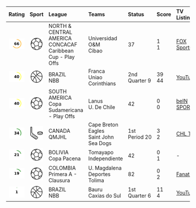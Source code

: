 | Rating                                                                                                                                 | Sport                                                                                                                | League                                                        | Teams                                     | Status        | Score    | TV Listing                                                        |
|:---------------------------------------------------------------------------------------------------------------------------------------|:---------------------------------------------------------------------------------------------------------------------|:--------------------------------------------------------------|:------------------------------------------|:--------------|:---------|:------------------------------------------------------------------|
| <img src="https://raw.githubusercontent.com/BlakeDuncan25/Donut-SVG-Ratings/bac4e4a278175106499642192132b1786a9aec38/66.svg" alt="66"> | <img src="https://raw.githubusercontent.com/BlakeDuncan25/Donut-SVG-Ratings/master/soccer.png" alt="Soccer">         | NORTH & CENTRAL AMERICA<br>CONCACAF Caribbean Cup - Play Offs | Universidad O&M<br>Cibao                  | 37            | 1<br>1   | <a href="https://www.foxsports.com/live">FOX Sports</a>           |
| <img src="https://raw.githubusercontent.com/BlakeDuncan25/Donut-SVG-Ratings/bac4e4a278175106499642192132b1786a9aec38/40.svg" alt="40"> | <img src="https://raw.githubusercontent.com/BlakeDuncan25/Donut-SVG-Ratings/master/basketball.png" alt="Basketball"> | BRAZIL<br>NBB                                                 | Franca<br>Uniao Corinthians               | 2nd Quarter 9 | 39<br>44 | <a href="https://www.youtube.com/@NBBoficial/streams">YouTube</a> |
| <img src="https://raw.githubusercontent.com/BlakeDuncan25/Donut-SVG-Ratings/bac4e4a278175106499642192132b1786a9aec38/40.svg" alt="40"> | <img src="https://raw.githubusercontent.com/BlakeDuncan25/Donut-SVG-Ratings/master/soccer.png" alt="Soccer">         | SOUTH AMERICA<br>Copa Sudamericana - Play Offs                | Lanus<br>U. De Chile                      | 42            | 0<br>0   | <a href="https://watch.fanatiz.com/calendar">beIN SPORTS</a>      |
| <img src="https://raw.githubusercontent.com/BlakeDuncan25/Donut-SVG-Ratings/bac4e4a278175106499642192132b1786a9aec38/34.svg" alt="34"> | <img src="https://raw.githubusercontent.com/BlakeDuncan25/Donut-SVG-Ratings/master/hockey.png" alt="Ice Hockey">     | CANADA<br>QMJHL                                               | Cape Breton Eagles<br>Saint John Sea Dogs | 1st Period 20 | 3<br>2   | <a href="https://watch.chl.ca/qmjhl_chl">CHL TV</a>               |
| <img src="https://raw.githubusercontent.com/BlakeDuncan25/Donut-SVG-Ratings/bac4e4a278175106499642192132b1786a9aec38/21.svg" alt="21"> | <img src="https://raw.githubusercontent.com/BlakeDuncan25/Donut-SVG-Ratings/master/soccer.png" alt="Soccer">         | BOLIVIA<br>Copa Pacena                                        | Tomayapo<br>Independiente                 | 42            | 0<br>1   | -                                                                 |
| <img src="https://raw.githubusercontent.com/BlakeDuncan25/Donut-SVG-Ratings/bac4e4a278175106499642192132b1786a9aec38/19.svg" alt="19"> | <img src="https://raw.githubusercontent.com/BlakeDuncan25/Donut-SVG-Ratings/master/soccer.png" alt="Soccer">         | COLOMBIA<br>Primera A - Clausura                              | U. Magdalena<br>Deportes Tolima           | 82            | 0<br>2   | <a href="https://watch.fanatiz.com/channels">Fanatiz</a>          |
| <img src="https://raw.githubusercontent.com/BlakeDuncan25/Donut-SVG-Ratings/bac4e4a278175106499642192132b1786a9aec38/1.svg" alt="1">   | <img src="https://raw.githubusercontent.com/BlakeDuncan25/Donut-SVG-Ratings/master/basketball.png" alt="Basketball"> | BRAZIL<br>NBB                                                 | Bauru<br>Caxias do Sul                    | 1st Quarter 6 | 11<br>4  | <a href="https://www.youtube.com/@NBBoficial/streams">YouTube</a> |